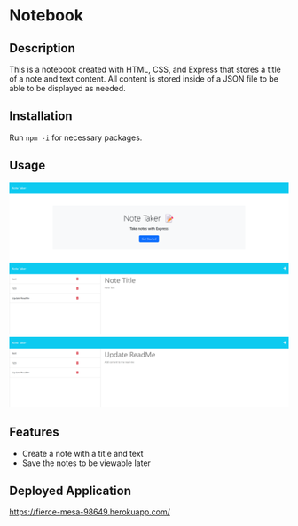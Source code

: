 # Notebook

## Description
This is a notebook created with HTML, CSS, and Express that stores a title of a note and text content. All content is stored inside of a JSON file to be able to be displayed as needed.


## Installation
Run `npm -i` for necessary packages.

## Usage
![A preview of first page](./images/fierce-mesa-98649.herokuapp.com_.png)
![A preview of the template](./images/fierce-mesa-98649.herokuapp.com_notes.png)
![A preview of a viewed note](./images/fierce-mesa-98649.herokuapp.com_notes%20(1).png)


## Features
* Create a note with a title and text
* Save the notes to be viewable later

## Deployed Application
https://fierce-mesa-98649.herokuapp.com/
